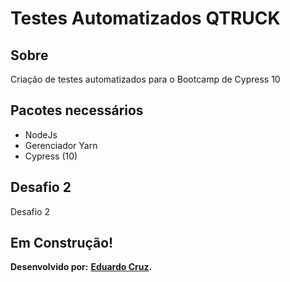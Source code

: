 # Testes Automatizados QTRUCK

## Sobre

Criação de testes automatizados para o Bootcamp de Cypress 10

## Pacotes necessários

- NodeJs
- Gerenciador Yarn
- Cypress (10)

## Desafio 2
Desafio 2
## Em Construção!

**Desenvolvido por:**
**[Eduardo Cruz](https://github.com/edcruz29/).**
